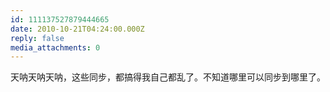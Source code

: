 ```yaml
---
id: 111137527879444665
date: 2010-10-21T04:24:00.000Z
reply: false
media_attachments: 0
---
```


天呐天呐天呐，这些同步，都搞得我自己都乱了。不知道哪里可以同步到哪里了。 ​​​​

